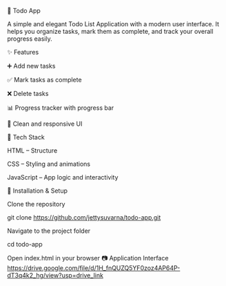 📝 Todo App

A simple and elegant Todo List Application with a modern user interface.
It helps you organize tasks, mark them as complete, and track your overall progress easily.

✨ Features

➕ Add new tasks

✅ Mark tasks as complete

❌ Delete tasks

📊 Progress tracker with progress bar

🎨 Clean and responsive UI

🚀 Tech Stack

HTML – Structure

CSS – Styling and animations

JavaScript – App logic and interactivity

🔧 Installation & Setup

Clone the repository

git clone https://github.com/jettysuvarna/todo-app.git

Navigate to the project folder

cd todo-app

Open index.html in your browser
📷 Application Interface
https://drive.google.com/file/d/1H_fnQUZQ5YF0zoz4AP64P-dT3q4k2_hg/view?usp=drive_link

